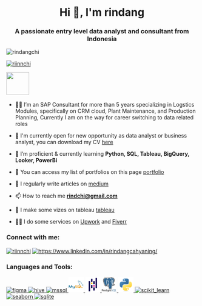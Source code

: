 <h1 align="center">Hi 👋, I'm rindang</h1>
<h3 align="center">A passionate entry level data analyst and consultant from Indonesia</h3> 

<p align="left"> <img src="https://komarev.com/ghpvc/?username=rindangchi&label=Profile%20views&color=0e75b6&style=flat" alt="rindangchi" /> </p> 

<p align="left"> <a href="https://twitter.com/riinnchii" target="blank"><img src="https://img.shields.io/twitter/follow/riinnchi?logo=twitter&style=for-the-badge" alt="riinnchi" /></a> </p> <p align="left"> <img src="https://media.tenor.com/s6qvnxo-MVwAAAAi/mimibubu.gif" width="60" height="60"/> </p>

- 👩‍💼 I’m an SAP Consultant for more than 5 years specializing in Logstics Modules, specifically on CRM cloud, Plant Maintenance, and Production Planning, Currently I am on the way for career switching to data related roles

- 🛵 I'm currently open for new opportunity as data analyst or business analyst, you can download my CV [here](https://drive.google.com/file/d/1e76pZ8WIoqCce2ickznUZN3H0SVEKA-3/view?usp=share_link)

- 🌱 I’m proficient & currently learning **Python, SQL, Tableau, BigQuery, Looker, PowerBi**

- 🚀 You can access my list of portfolios on this page [portfolio](https://github.com/rindangchi/Portfolio)

- 📝 I regularly write articles on [medium](https://rindangchi.medium.com/)

- 📫 How to reach me **rindchi@gmail.com**

- 📝 I make some vizes on tableau [tableau](https://public.tableau.com/app/profile/rindangcahyaning)

- 👩‍💻 I do some services on [Upwork](https://www.upwork.com/freelancers/~0176e6a04145ae9dfd) and [Fiverr](https://www.fiverr.com/rindangc)


<h3 align="left">Connect with me:</h3>
<p align="left">
<a href="https://twitter.com/riinnchi" target="blank"><img align="center" src="https://raw.githubusercontent.com/rahuldkjain/github-profile-readme-generator/master/src/images/icons/Social/twitter.svg" alt="riinnchi" height="30" width="40" /></a>
<a href="https://linkedin.com/in//rindangcahyaning/" target="blank"><img align="center" src="https://raw.githubusercontent.com/rahuldkjain/github-profile-readme-generator/master/src/images/icons/Social/linked-in-alt.svg" alt="https://www.linkedin.com/in/rindangcahyaning/" height="50" width="30" /></a>
</p>


<!-- Put this code anywhere in the body of your page where you want the badge to show up. -->
 

<h3 align="left">Languages and Tools:</h3>
<p align="left"> <a href="https://www.figma.com/" target="_blank" rel="noreferrer"> <img src="https://www.vectorlogo.zone/logos/figma/figma-icon.svg" alt="figma" width="40" height="40"/> </a> <a href="https://hive.apache.org/" target="_blank" rel="noreferrer"> <img src="https://www.vectorlogo.zone/logos/apache_hive/apache_hive-icon.svg" alt="hive" width="40" height="40"/> </a> <a href="https://www.microsoft.com/en-us/sql-server" target="_blank" rel="noreferrer"> <img src="https://www.svgrepo.com/show/303229/microsoft-sql-server-logo.svg" alt="mssql" width="40" height="40"/> </a> <a href="https://www.mysql.com/" target="_blank" rel="noreferrer"> <img src="https://raw.githubusercontent.com/devicons/devicon/master/icons/mysql/mysql-original-wordmark.svg" alt="mysql" width="40" height="40"/> </a> <a href="https://pandas.pydata.org/" target="_blank" rel="noreferrer"> <img src="https://raw.githubusercontent.com/devicons/devicon/2ae2a900d2f041da66e950e4d48052658d850630/icons/pandas/pandas-original.svg" alt="pandas" width="40" height="40"/> </a> <a href="https://www.postgresql.org" target="_blank" rel="noreferrer"> <img src="https://raw.githubusercontent.com/devicons/devicon/master/icons/postgresql/postgresql-original-wordmark.svg" alt="postgresql" width="40" height="40"/> </a> <a href="https://www.python.org" target="_blank" rel="noreferrer"> <img src="https://raw.githubusercontent.com/devicons/devicon/master/icons/python/python-original.svg" alt="python" width="40" height="40"/> </a> <a href="https://scikit-learn.org/" target="_blank" rel="noreferrer"> <img src="https://upload.wikimedia.org/wikipedia/commons/0/05/Scikit_learn_logo_small.svg" alt="scikit_learn" width="40" height="40"/> </a> <a href="https://seaborn.pydata.org/" target="_blank" rel="noreferrer"> <img src="https://seaborn.pydata.org/_images/logo-mark-lightbg.svg" alt="seaborn" width="40" height="40"/> </a> <a href="https://www.sqlite.org/" target="_blank" rel="noreferrer"> <img src="https://www.vectorlogo.zone/logos/sqlite/sqlite-icon.svg" alt="sqlite" width="40" height="40"/> </a> </p>

